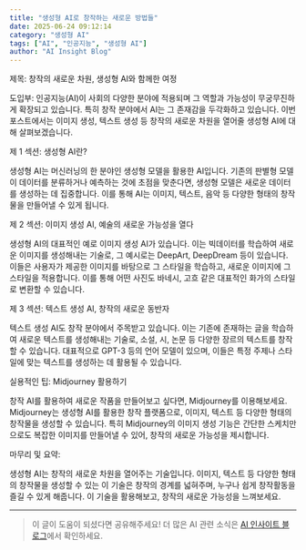 ```yaml
---
title: "생성형 AI로 창작하는 새로운 방법들"
date: 2025-06-24 09:12:14
category: "생성형 AI"
tags: ["AI", "인공지능", "생성형 AI"]
author: "AI Insight Blog"
---
```


제목: 창작의 새로운 차원, 생성형 AI와 함께한 여정

도입부:
인공지능(AI)이 사회의 다양한 분야에 적용되며 그 역할과 가능성이 무궁무진하게 확장되고 있습니다. 특히 창작 분야에서 AI는 그 존재감을 두각화하고 있습니다. 이번 포스트에서는 이미지 생성, 텍스트 생성 등 창작의 새로운 차원을 열어줄 생성형 AI에 대해 살펴보겠습니다.

제 1 섹션: 생성형 AI란?

생성형 AI는 머신러닝의 한 분야인 생성형 모델을 활용한 AI입니다. 기존의 판별형 모델이 데이터를 분류하거나 예측하는 것에 초점을 맞춘다면, 생성형 모델은 새로운 데이터를 생성하는 데 집중합니다. 이를 통해 AI는 이미지, 텍스트, 음악 등 다양한 형태의 창작물을 만들어낼 수 있게 됩니다.

제 2 섹션: 이미지 생성 AI, 예술의 새로운 가능성을 열다

생성형 AI의 대표적인 예로 이미지 생성 AI가 있습니다. 이는 빅데이터를 학습하여 새로운 이미지를 생성해내는 기술로, 그 예시로는 DeepArt, DeepDream 등이 있습니다. 이들은 사용자가 제공한 이미지를 바탕으로 그 스타일을 학습하고, 새로운 이미지에 그 스타일을 적용합니다. 이를 통해 어떤 사진도 바네시, 고흐 같은 대표적인 화가의 스타일로 변환할 수 있습니다.

제 3 섹션: 텍스트 생성 AI, 창작의 새로운 동반자

텍스트 생성 AI도 창작 분야에서 주목받고 있습니다. 이는 기존에 존재하는 글을 학습하여 새로운 텍스트를 생성해내는 기술로, 소설, 시, 논문 등 다양한 장르의 텍스트를 창작할 수 있습니다. 대표적으로 GPT-3 등의 언어 모델이 있으며, 이들은 특정 주제나 스타일에 맞는 텍스트를 생성하는 데 활용될 수 있습니다.

실용적인 팁: Midjourney 활용하기

창작 AI를 활용하여 새로운 작품을 만들어보고 싶다면, Midjourney를 이용해보세요. Midjourney는 생성형 AI를 활용한 창작 플랫폼으로, 이미지, 텍스트 등 다양한 형태의 창작물을 생성할 수 있습니다. 특히 Midjourney의 이미지 생성 기능은 간단한 스케치만으로도 복잡한 이미지를 만들어낼 수 있어, 창작의 새로운 가능성을 제시합니다.

마무리 및 요약:

생성형 AI는 창작의 새로운 차원을 열어주는 기술입니다. 이미지, 텍스트 등 다양한 형태의 창작물을 생성할 수 있는 이 기술은 창작의 경계를 넓혀주며, 누구나 쉽게 창작활동을 즐길 수 있게 해줍니다. 이 기술을 활용해보고, 창작의 새로운 가능성을 느껴보세요.

---

> 이 글이 도움이 되셨다면 공유해주세요! 
> 더 많은 AI 관련 소식은 [AI 인사이트 블로그](https://tonyhwang1004.github.io/ai-insight-blog)에서 확인하세요.
